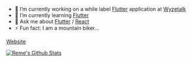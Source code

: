 - 🔭 I’m currently working on a while label [Flutter](https://flutter.dev) application at [Wyzetalk](https://www.wyzetalk.com)
- 🌱 I’m currently learning [Flutter](https://flutter.dev)
- 💬 Ask me about [Flutter](https://flutter.dev) / [React](https://reactjs.org/)
- ⚡ Fun fact: I am a mountain biker...

[Website](https://www.remelehane.dev)

[![Reme's Github Stats](https://github-readme-stats.vercel.app/api?username=RemeJuan&count_private=true&theme=default&show_icons=true)](https://github.com/RemeJuan)
